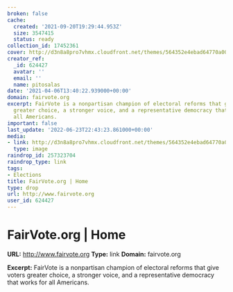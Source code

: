 ```yaml
---
broken: false
cache:
  created: '2021-09-20T19:29:44.953Z'
  size: 3547415
  status: ready
collection_id: 17452361
cover: http://d3n8a8pro7vhmx.cloudfront.net/themes/564352e4ebad64770a000001/attachments/original/1478988489/Fairvote-socialmediaimage.png?1478988489
creator_ref:
  _id: 624427
  avatar: ''
  email: ''
  name: pitosalas
date: '2021-04-06T13:40:22.939000+00:00'
domain: fairvote.org
excerpt: FairVote is a nonpartisan champion of electoral reforms that give voters
  greater choice, a stronger voice, and a representative democracy that works for
  all Americans.
important: false
last_update: '2022-06-23T22:43:23.861000+00:00'
media:
- link: http://d3n8a8pro7vhmx.cloudfront.net/themes/564352e4ebad64770a000001/attachments/original/1478988489/Fairvote-socialmediaimage.png?1478988489
  type: image
raindrop_id: 257323704
raindrop_type: link
tags:
- Elections
title: FairVote.org | Home
type: drop
url: http://www.fairvote.org
user_id: 624427
---
```


# FairVote.org | Home

**URL:** http://www.fairvote.org
**Type:** link
**Domain:** fairvote.org

**Excerpt:** FairVote is a nonpartisan champion of electoral reforms that give voters greater choice, a stronger voice, and a representative democracy that works for all Americans.
